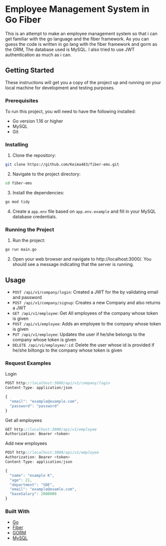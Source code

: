 # Employee Management System in Go Fiber

This is an attempt to make an employee management system so that i can get familiar with the go language and the fiber framework. As you can guess the code is written in go lang with the fiber framework and gorm as the ORM, The database used is MySQL. I also tried to use JWT authentication as much as i can.

## Getting Started

These instructions will get you a copy of the project up and running on your local machine for development and testing purposes.

### Prerequisites

To run this project, you will need to have the following installed:

* Go version 1.16 or higher
* MySQL
* Git

### Installing

1. Clone the repository:
```bash
git clone https://github.com/Keima483/fiber-ems.git
```
2. Navigate to the project directory:
```bash
cd fiber-ems
```
3. Install the dependencies:
```bash
go mod tidy
```
4. Create a `app.env` file based on `app.env.example` and fill in your MySQL database credentials.

### Running the Project

1. Run the project:
```bash
go run main.go
```
2. Open your web browser and navigate to http://localhost:3000/. You should see a message indicating that the server is running.

## Usage
* `POST /api/v1/company/login`: Created a JWT for the by validating email and password 
* `POST /api/v1/company/signup`: Creates a new Company and also returns a JWT
* `GET /api/v1/employee`: Get All employees of the company whose token is given
* `POST /api/v1/employee`: Adds an employee to the company whose token is given
* `PUT /api/v1/employee`: Updates the user if he/she belongs to the company whose token is given 
* `DELETE /api/v1/employee/:id`: Delete the user whose id is provided if he/she biltongs to the company whose token is given

### Request Examples

Login
```javascript
POST http://localhost:3000/api/v1/company/login
Content-Type: application/json

{
  "email": "example@example.com",
  "password": "password"
}
```

Get all employees
```javascript
GET http://localhost:3000/api/v1/employee
Authorization: Bearer <token>
```

Add new employees
```javascript
POST http://localhost:3000/api/v1/employee
Authorization: Bearer <token>
Content-Type: application/json

{
  "name": "example K",
  "age": 21,
  "department": "SDE",
  "email": "example@examle.com",
  "baseSalary": 2000000
}
```

### Built With
* [Go](https://go.dev/)
* [Fiber](https://gofiber.io/)
* [GORM](https://gorm.io/)
* [MySQL](https://www.mysql.com/)
